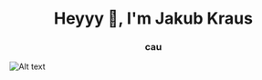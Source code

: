 <h1 align="center">Heyyy 👋, I'm Jakub Kraus</h1>
<h3 align="center">cau</h3>

<img src="https://cdn3.emoji.gg/emojis/2396_boohoo.png" alt="Alt text" title="Optional title">
